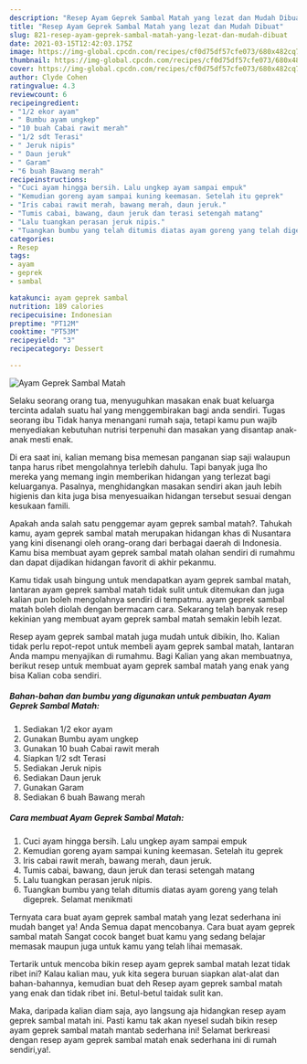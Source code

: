 ```yaml
---
description: "Resep Ayam Geprek Sambal Matah yang lezat dan Mudah Dibuat"
title: "Resep Ayam Geprek Sambal Matah yang lezat dan Mudah Dibuat"
slug: 821-resep-ayam-geprek-sambal-matah-yang-lezat-dan-mudah-dibuat
date: 2021-03-15T12:42:03.175Z
image: https://img-global.cpcdn.com/recipes/cf0d75df57cfe073/680x482cq70/ayam-geprek-sambal-matah-foto-resep-utama.jpg
thumbnail: https://img-global.cpcdn.com/recipes/cf0d75df57cfe073/680x482cq70/ayam-geprek-sambal-matah-foto-resep-utama.jpg
cover: https://img-global.cpcdn.com/recipes/cf0d75df57cfe073/680x482cq70/ayam-geprek-sambal-matah-foto-resep-utama.jpg
author: Clyde Cohen
ratingvalue: 4.3
reviewcount: 6
recipeingredient:
- "1/2 ekor ayam"
- " Bumbu ayam ungkep"
- "10 buah Cabai rawit merah"
- "1/2 sdt Terasi"
- " Jeruk nipis"
- " Daun jeruk"
- " Garam"
- "6 buah Bawang merah"
recipeinstructions:
- "Cuci ayam hingga bersih. Lalu ungkep ayam sampai empuk"
- "Kemudian goreng ayam sampai kuning keemasan. Setelah itu geprek"
- "Iris cabai rawit merah, bawang merah, daun jeruk."
- "Tumis cabai, bawang, daun jeruk dan terasi setengah matang"
- "Lalu tuangkan perasan jeruk nipis."
- "Tuangkan bumbu yang telah ditumis diatas ayam goreng yang telah digeprek. Selamat menikmati"
categories:
- Resep
tags:
- ayam
- geprek
- sambal

katakunci: ayam geprek sambal 
nutrition: 189 calories
recipecuisine: Indonesian
preptime: "PT12M"
cooktime: "PT53M"
recipeyield: "3"
recipecategory: Dessert

---
```



![Ayam Geprek Sambal Matah](https://img-global.cpcdn.com/recipes/cf0d75df57cfe073/680x482cq70/ayam-geprek-sambal-matah-foto-resep-utama.jpg)

Selaku seorang orang tua, menyuguhkan masakan enak buat keluarga tercinta adalah suatu hal yang menggembirakan bagi anda sendiri. Tugas seorang ibu Tidak hanya menangani rumah saja, tetapi kamu pun wajib menyediakan kebutuhan nutrisi terpenuhi dan masakan yang disantap anak-anak mesti enak.

Di era  saat ini, kalian memang bisa memesan panganan siap saji walaupun tanpa harus ribet mengolahnya terlebih dahulu. Tapi banyak juga lho mereka yang memang ingin memberikan hidangan yang terlezat bagi keluarganya. Pasalnya, menghidangkan masakan sendiri akan jauh lebih higienis dan kita juga bisa menyesuaikan hidangan tersebut sesuai dengan kesukaan famili. 



Apakah anda salah satu penggemar ayam geprek sambal matah?. Tahukah kamu, ayam geprek sambal matah merupakan hidangan khas di Nusantara yang kini disenangi oleh orang-orang dari berbagai daerah di Indonesia. Kamu bisa membuat ayam geprek sambal matah olahan sendiri di rumahmu dan dapat dijadikan hidangan favorit di akhir pekanmu.

Kamu tidak usah bingung untuk mendapatkan ayam geprek sambal matah, lantaran ayam geprek sambal matah tidak sulit untuk ditemukan dan juga kalian pun boleh mengolahnya sendiri di tempatmu. ayam geprek sambal matah boleh diolah dengan bermacam cara. Sekarang telah banyak resep kekinian yang membuat ayam geprek sambal matah semakin lebih lezat.

Resep ayam geprek sambal matah juga mudah untuk dibikin, lho. Kalian tidak perlu repot-repot untuk membeli ayam geprek sambal matah, lantaran Anda mampu menyajikan di rumahmu. Bagi Kalian yang akan membuatnya, berikut resep untuk membuat ayam geprek sambal matah yang enak yang bisa Kalian coba sendiri.

<!--inarticleads1-->

##### Bahan-bahan dan bumbu yang digunakan untuk pembuatan Ayam Geprek Sambal Matah:

1. Sediakan 1/2 ekor ayam
1. Gunakan  Bumbu ayam ungkep
1. Gunakan 10 buah Cabai rawit merah
1. Siapkan 1/2 sdt Terasi
1. Sediakan  Jeruk nipis
1. Sediakan  Daun jeruk
1. Gunakan  Garam
1. Sediakan 6 buah Bawang merah




<!--inarticleads2-->

##### Cara membuat Ayam Geprek Sambal Matah:

1. Cuci ayam hingga bersih. Lalu ungkep ayam sampai empuk
1. Kemudian goreng ayam sampai kuning keemasan. Setelah itu geprek
1. Iris cabai rawit merah, bawang merah, daun jeruk.
1. Tumis cabai, bawang, daun jeruk dan terasi setengah matang
1. Lalu tuangkan perasan jeruk nipis.
1. Tuangkan bumbu yang telah ditumis diatas ayam goreng yang telah digeprek. Selamat menikmati




Ternyata cara buat ayam geprek sambal matah yang lezat sederhana ini mudah banget ya! Anda Semua dapat mencobanya. Cara buat ayam geprek sambal matah Sangat cocok banget buat kamu yang sedang belajar memasak maupun juga untuk kamu yang telah lihai memasak.

Tertarik untuk mencoba bikin resep ayam geprek sambal matah lezat tidak ribet ini? Kalau kalian mau, yuk kita segera buruan siapkan alat-alat dan bahan-bahannya, kemudian buat deh Resep ayam geprek sambal matah yang enak dan tidak ribet ini. Betul-betul taidak sulit kan. 

Maka, daripada kalian diam saja, ayo langsung aja hidangkan resep ayam geprek sambal matah ini. Pasti kamu tak akan nyesel sudah bikin resep ayam geprek sambal matah mantab sederhana ini! Selamat berkreasi dengan resep ayam geprek sambal matah enak sederhana ini di rumah sendiri,ya!.

